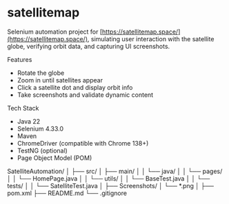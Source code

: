 # satellitemap



Selenium automation project for [https://satellitemap.space/](https://satellitemap.space/), simulating user interaction with the satellite globe, verifying orbit data, and capturing UI screenshots.

 Features
- Rotate the globe
- Zoom in until satellites appear
- Click a satellite dot and display orbit info
- Take screenshots and validate dynamic content

Tech Stack
- Java 22
- Selenium 4.33.0
- Maven
- ChromeDriver (compatible with Chrome 138+)
- TestNG (optional)
- Page Object Model (POM)




SatelliteAutomation/
│
├── src/
│   ├── main/
│   │   └── java/
│   │       └── pages/
│   │           └── HomePage.java
│   │       └── utils/
│   │           └── BaseTest.java
│   │       └── tests/
│   │           └── SatelliteTest.java
│
├── Screenshots/
│   └── *.png
│
├── pom.xml
├── README.md
└── .gitignore

